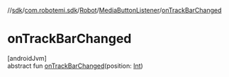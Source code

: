 //[sdk](../../../../index.md)/[com.robotemi.sdk](../../index.md)/[Robot](../index.md)/[MediaButtonListener](index.md)/[onTrackBarChanged](on-track-bar-changed.md)

# onTrackBarChanged

[androidJvm]\
abstract fun [onTrackBarChanged](on-track-bar-changed.md)(position: [Int](https://kotlinlang.org/api/latest/jvm/stdlib/kotlin/-int/index.html))
